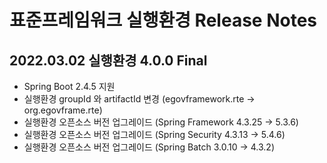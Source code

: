 # 표준프레임워크 실행환경 Release Notes

## 2022.03.02 실행환경 4.0.0 Final
* Spring Boot 2.4.5 지원
* 실행환경 groupId 와 artifactId 변경 (egovframework.rte -> org.egovframe.rte)
* 실행환경 오픈소스 버전 업그레이드 (Spring Framework 4.3.25 -> 5.3.6)
* 실행환경 오픈소스 버전 업그레이드 (Spring Security 4.3.13 -> 5.4.6)
* 실행환경 오픈소스 버전 업그레이드 (Spring Batch 3.0.10 -> 4.3.2)
